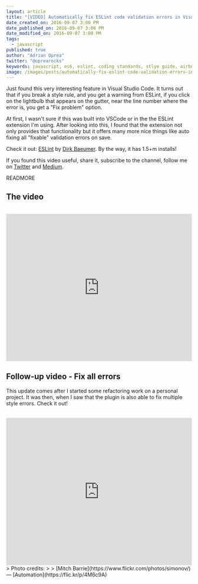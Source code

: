 ```yaml
---
layout: article
title: "[VIDEO] Automatically fix ESLint code validation errors in Visual Studio Code"
date_created_on: 2016-09-07 3:00 PM
date_published_on: 2016-09-07 3:00 PM
date_modified_on: 2016-09-07 3:00 PM
tags:
  - javascript
published: true
author: "Adrian Oprea"
twitter: "@oprearocks"
keywords: javascript, es6, eslint, coding standards, stlye guide, airbnb javascript style guide, ecmascript
image: /images/posts/automatically-fix-eslint-code-validation-errors-in-visual-studio-code/post.jpg
---
```


Just found this very interesting feature in Visual Studio Code. It turns out that if you break a style rule, and you get a warning from ESLint, if you click on the lightbulb that appears on the gutter, near the line number where the error is, you get a "Fix problem" option.

At first, I wasn't sure if this was built into VSCode or in the the ESLint extension I'm using. After looking into this, I found that the extension not only provides that functionality but it offers many more nice things like auto fixing all "fixable" validation errors on save.

Check it out: [ESLint](https://marketplace.visualstudio.com/items?itemName=dbaeumer.vscode-eslint) by [Dirk Baeumer](https://marketplace.visualstudio.com/search?term=publisher%3A%22Dirk%20Baeumer%22&target=VSCode). By the way, it has 1.5+m installs!

If you found this video useful, share it, subscribe to the channel, follow me on [Twitter](https://twitter.com/@oprearocks) and [Medium](https://medium.com/@oprearocks).

READMORE

## The video

<br>
<iframe width="100%" height="400" src="https://www.youtube.com/embed/zph3gV15__I" frameborder="0" allowfullscreen></iframe>
<br>

## Follow-up video - Fix all errors

This update comes after I started some refactoring work on a personal project. It was then, when I saw that the plugin is also able
to fix multiple style errors. Check it out!

<br>
<iframe width="100%" height="400" src="https://www.youtube.com/embed/qYOw2z6Og8I" frameborder="0" allowfullscreen></iframe>
<br>
> Photo credits:
>
> [Mitch Barrie](https://www.flickr.com/photos/simonov/) &mdash; [Automation](https://flic.kr/p/4M6c9A)
